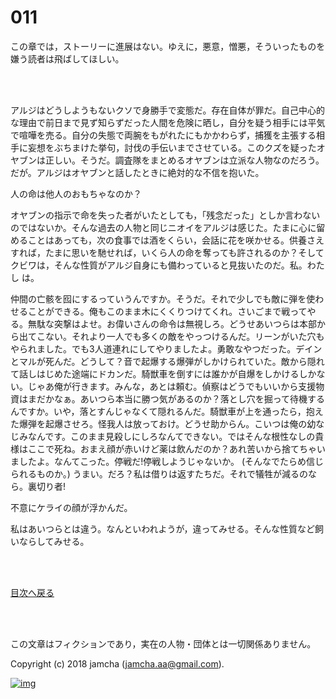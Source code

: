 # 011

この章では，ストーリーに進展はない。ゆえに，悪意，憎悪，そういったものを嫌う読者は飛ばしてほしい。  

<br>  

<br>  

アルジはどうしようもないクソで身勝手で変態だ。存在自体が罪だ。自己中心的な理由で前日まで見ず知らずだった人間を危険に晒し，自分を疑う相手には平気で喧嘩を売る。自分の失態で両腕をもがれたにもかかわらず，捕獲を主張する相手に妄想をぶちまけた挙句，討伐の手伝いまでさせている。このクズを疑ったオヤブンは正しい。そうだ。調査隊をまとめるオヤブンは立派な人物なのだろう。だが。アルジはオヤブンと話したときに絶対的な不信を抱いた。  

人の命は他人のおもちゃなのか？  

オヤブンの指示で命を失った者がいたとしても，「残念だった」としか言わないのではないか。そんな過去の人物と同じニオイをアルジは感じた。たまに心に留めることはあっても，次の食事では酒をくらい，会話に花を咲かせる。供養さえすれば，たまに思いを馳せれば，いくら人の命を奪っても許されるのか？そしてクビワは，そんな性質がアルジ自身にも備わっていると見抜いたのだ。私。わたし は。  

仲間の亡骸を囮にするっていうんですか。そうだ。それで少しでも敵に弾を使わせることができる。俺もこのまま木にくくりつけてくれ。さいごまで戦ってやる。無駄な突撃はよせ。お偉いさんの命令は無視しろ。どうせあいつらは本部から出てこない。それより一人でも多くの敵をやっつけるんだ。リーンがいた穴もやられました。でも3人道連れにしてやりましたよ。勇敢なやつだった。デインとマルが死んだ。どうして？音で起爆する爆弾がしかけられていた。敵から隠れて話しはじめた途端にドカンだ。騎獣車を倒すには誰かが自爆をしかけるしかない。じゃあ俺が行きます。みんな，あとは頼む。偵察はどうでもいいから支援物資はまだかなぁ。あいつら本当に勝つ気があるのか？落とし穴を掘って待機するんですか。いや，落とすんじゃなくて隠れるんだ。騎獣車が上を通ったら，抱えた爆弾を起爆させろ。怪我人は放っておけ。どうせ助からん。こいつは俺の幼なじみなんです。このまま見殺しにしろなんてできない。ではそんな根性なしの貴様はここで死ね。おまえ顔が赤いけど薬は飲んだのか？あれ苦いから捨てちゃいましたよ。なんてこった。停戦だ!停戦しようじゃないか。 (そんなでたらめ信じられるものか。) うまい。だろ？私は借りは返すたちだ。それで犠牲が減るのなら。裏切り者!  

不意にケライの顔が浮かんだ。  

私はあいつらとは違う。なんといわれようが，違ってみせる。そんな性質など飼いならしてみせる。  

<br>  
<br>  

[目次へ戻る](https://github.com/jamcha-aa/OblivionReports/blob/master/README.md)  

<br>  
<br>  

この文章はフィクションであり，実在の人物・団体とは一切関係ありません。  

Copyright (c) 2018 jamcha (jamcha.aa@gmail.com).  

[![img](http://i.creativecommons.org/l/by-nc-sa/4.0/88x31.png)](http://creativecommons.org/licenses/by-nc-sa/4.0/deed)